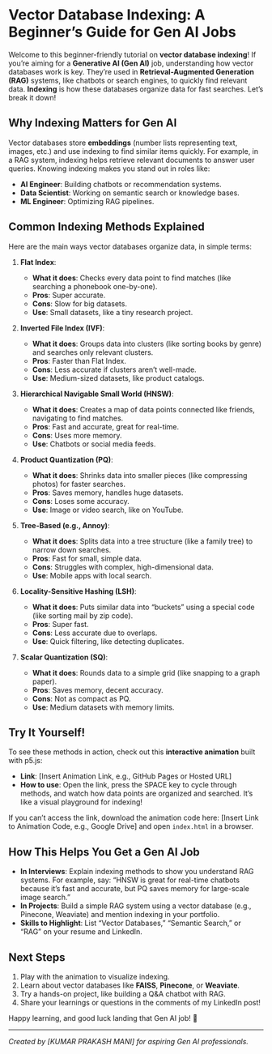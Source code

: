 # Vector Database Indexing: A Beginner’s Guide for Gen AI Jobs

Welcome to this beginner-friendly tutorial on **vector database indexing**! If you’re aiming for a **Generative AI (Gen AI)** job, understanding how vector databases work is key. They’re used in **Retrieval-Augmented Generation (RAG)** systems, like chatbots or search engines, to quickly find relevant data. **Indexing** is how these databases organize data for fast searches. Let’s break it down!

## Why Indexing Matters for Gen AI
Vector databases store **embeddings** (number lists representing text, images, etc.) and use indexing to find similar items quickly. For example, in a RAG system, indexing helps retrieve relevant documents to answer user queries. Knowing indexing makes you stand out in roles like:
- **AI Engineer**: Building chatbots or recommendation systems.
- **Data Scientist**: Working on semantic search or knowledge bases.
- **ML Engineer**: Optimizing RAG pipelines.

## Common Indexing Methods Explained
Here are the main ways vector databases organize data, in simple terms:

1. **Flat Index**:
   - **What it does**: Checks every data point to find matches (like searching a phonebook one-by-one).
   - **Pros**: Super accurate.
   - **Cons**: Slow for big datasets.
   - **Use**: Small datasets, like a tiny research project.

2. **Inverted File Index (IVF)**:
   - **What it does**: Groups data into clusters (like sorting books by genre) and searches only relevant clusters.
   - **Pros**: Faster than Flat Index.
   - **Cons**: Less accurate if clusters aren’t well-made.
   - **Use**: Medium-sized datasets, like product catalogs.

3. **Hierarchical Navigable Small World (HNSW)**:
   - **What it does**: Creates a map of data points connected like friends, navigating to find matches.
   - **Pros**: Fast and accurate, great for real-time.
   - **Cons**: Uses more memory.
   - **Use**: Chatbots or social media feeds.

4. **Product Quantization (PQ)**:
   - **What it does**: Shrinks data into smaller pieces (like compressing photos) for faster searches.
   - **Pros**: Saves memory, handles huge datasets.
   - **Cons**: Loses some accuracy.
   - **Use**: Image or video search, like on YouTube.

5. **Tree-Based (e.g., Annoy)**:
   - **What it does**: Splits data into a tree structure (like a family tree) to narrow down searches.
   - **Pros**: Fast for small, simple data.
   - **Cons**: Struggles with complex, high-dimensional data.
   - **Use**: Mobile apps with local search.

6. **Locality-Sensitive Hashing (LSH)**:
   - **What it does**: Puts similar data into “buckets” using a special code (like sorting mail by zip code).
   - **Pros**: Super fast.
   - **Cons**: Less accurate due to overlaps.
   - **Use**: Quick filtering, like detecting duplicates.

7. **Scalar Quantization (SQ)**:
   - **What it does**: Rounds data to a simple grid (like snapping to a graph paper).
   - **Pros**: Saves memory, decent accuracy.
   - **Cons**: Not as compact as PQ.
   - **Use**: Medium datasets with memory limits.

## Try It Yourself!
To see these methods in action, check out this **interactive animation** built with p5.js:
- **Link**: [Insert Animation Link, e.g., GitHub Pages or Hosted URL]
- **How to use**: Open the link, press the SPACE key to cycle through methods, and watch how data points are organized and searched. It’s like a visual playground for indexing!

If you can’t access the link, download the animation code here: [Insert Link to Animation Code, e.g., Google Drive] and open `index.html` in a browser.

## How This Helps You Get a Gen AI Job
- **In Interviews**: Explain indexing methods to show you understand RAG systems. For example, say: “HNSW is great for real-time chatbots because it’s fast and accurate, but PQ saves memory for large-scale image search.”
- **In Projects**: Build a simple RAG system using a vector database (e.g., Pinecone, Weaviate) and mention indexing in your portfolio.
- **Skills to Highlight**: List “Vector Databases,” “Semantic Search,” or “RAG” on your resume and LinkedIn.

## Next Steps
1. Play with the animation to visualize indexing.
2. Learn about vector databases like **FAISS**, **Pinecone**, or **Weaviate**.
3. Try a hands-on project, like building a Q&A chatbot with RAG.
4. Share your learnings or questions in the comments of my LinkedIn post!

Happy learning, and good luck landing that Gen AI job! 🚀

---

*Created by [KUMAR PRAKASH MANI] for aspiring Gen AI professionals.*
